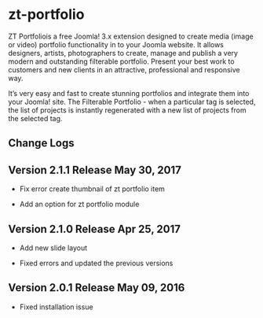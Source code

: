 # zt-portfolio

ZT Portfoliois a free Joomla! 3.x extension designed to create media (image or video) portfolio functionality in to your Joomla website. It allows designers, artists, photographers to create, manage and publish a very modern and outstanding filterable portfolio. Present your best work to customers and new clients in an attractive, professional and responsive way.  

It’s very easy and fast to create stunning portfolios and integrate them into your Joomla! site. The Filterable Portfolio - when a particular tag is selected, the list of projects is instantly regenerated with a new list of projects from the selected tag.

## Change Logs

## Version 2.1.1 Release May 30, 2017

* Fix error create thumbnail of zt portfolio item

* Add an option for zt portfolio module

## Version 2.1.0 Release Apr 25, 2017

* Add new slide layout

* Fixed errors and updated the previous versions

## Version 2.0.1 Release May 09, 2016

* Fixed installation issue
